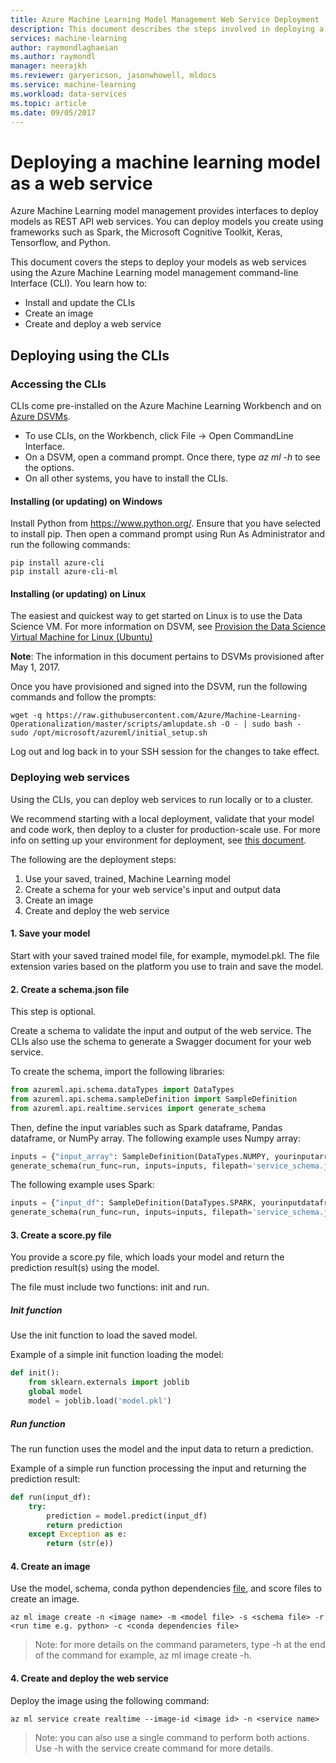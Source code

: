 ```yaml
---
title: Azure Machine Learning Model Management Web Service Deployment | Microsoft Docs
description: This document describes the steps involved in deploying a machine learning model using Azure Machine Learning model Management.
services: machine-learning
author: raymondlaghaeian
ms.author: raymondl
manager: neerajkh
ms.reviewer: garyericson, jasonwhowell, mldocs
ms.service: machine-learning
ms.workload: data-services
ms.topic: article
ms.date: 09/05/2017
---
```

# Deploying a machine learning model as a web service

Azure Machine Learning model management provides interfaces to deploy models as REST API web services. You can deploy models you create using frameworks such as Spark, the Microsoft Cognitive Toolkit, Keras, Tensorflow, and Python. 

This document covers the steps to deploy your models as web services using the Azure Machine Learning model management command-line Interface (CLI). You learn how to:

- Install and update the CLIs
- Create an image
- Create and deploy a web service

## Deploying using the CLIs
### Accessing the CLIs

CLIs come pre-installed on the Azure Machine Learning Workbench and on [Azure DSVMs](https://docs.microsoft.com/en-us/azure/machine-learning/machine-learning-data-science-virtual-machine-overview).

- To use CLIs, on the Workbench, click File -> Open CommandLine Interface. 
- On a DSVM, open a command prompt. Once there, type _az ml -h_ to see the options. 
- On all other systems, you have to install the CLIs.

#### Installing (or updating) on Windows
Install Python from https://www.python.org/. Ensure that you have selected to install pip. Then open a command prompt using Run As Administrator and run the following commands:

```
pip install azure-cli
pip install azure-cli-ml
```

#### Installing (or updating) on Linux

The easiest and quickest way to get started on Linux is to use the Data Science VM. For more information on DSVM, see [Provision the Data Science Virtual Machine for Linux (Ubuntu)](https://docs.microsoft.com/en-us/azure/machine-learning/machine-learning-data-science-dsvm-ubuntu-intro)

**Note**: The information in this document pertains to DSVMs provisioned after May 1, 2017.

Once you have provisioned and signed into the DSVM, run the following commands and follow the prompts:
 
```
wget -q https://raw.githubusercontent.com/Azure/Machine-Learning-Operationalization/master/scripts/amlupdate.sh -O - | sudo bash -
sudo /opt/microsoft/azureml/initial_setup.sh
```
Log out and log back in to your SSH session for the changes to take effect.

### Deploying web services
Using the CLIs, you can deploy web services to run locally or to a cluster.

We recommend starting with a local deployment, validate that your model and code work, then deploy to a cluster for production-scale use. For more info on setting up your environment for deployment, see [this document](model-management-configuration.md). 

The following are the deployment steps:
1. Use your saved, trained, Machine Learning model
2. Create a schema for your web service's input and output data
3. Create an image
4. Create and deploy the web service

#### 1. Save your model
Start with your saved trained model file, for example, mymodel.pkl. The file extension varies based on the platform you use to train and save the model. 

#### 2. Create a schema.json file
This step is optional. 

Create a schema to validate the input and output of the web service. The CLIs also use the schema to generate a Swagger document for your web service.

To create the schema, import the following libraries:

```python
from azureml.api.schema.dataTypes import DataTypes
from azureml.api.schema.sampleDefinition import SampleDefinition
from azureml.api.realtime.services import generate_schema
```
Then, define the input variables such as Spark dataframe, Pandas dataframe, or NumPy array. The following example uses Numpy array:

```python
inputs = {"input_array": SampleDefinition(DataTypes.NUMPY, yourinputarray)}
generate_schema(run_func=run, inputs=inputs, filepath='service_schema.json')
```
The following example uses Spark:

```python
inputs = {"input_df": SampleDefinition(DataTypes.SPARK, yourinputdataframe)}
generate_schema(run_func=run, inputs=inputs, filepath='service_schema.json')
```

#### 3. Create a score.py file
You provide a score.py file, which loads your model and return the prediction result(s) using the model.

The file must include two functions: init and run.

##### Init function
Use the init function to load the saved model.

Example of a simple init function loading the model:

```python
def init():   
    from sklearn.externals import joblib
    global model
    model = joblib.load('model.pkl')
```

##### Run function
The run function uses the model and the input data to return a prediction.

Example of a simple run function processing the input and returning the prediction result:

```python
def run(input_df):
    try:
        prediction = model.predict(input_df)
        return prediction
    except Exception as e:
        return (str(e))
```

#### 4. Create an image 
Use the model, schema, conda python dependencies [file](https://github.com/conda/conda-env), and score files to create an image.

```
az ml image create -n <image name> -m <model file> -s <schema file> -r <run time e.g. python> -c <conda dependencies file>
```

>Note: for more details on the command parameters, type -h at the end of the command for example, az ml image create -h.

#### 4. Create and deploy the web service
Deploy the image using the following command:

```
az ml service create realtime --image-id <image id> -n <service name>
```

>Note: you can also use a single command to perform both actions. Use -h with the service create command for more details.


 
